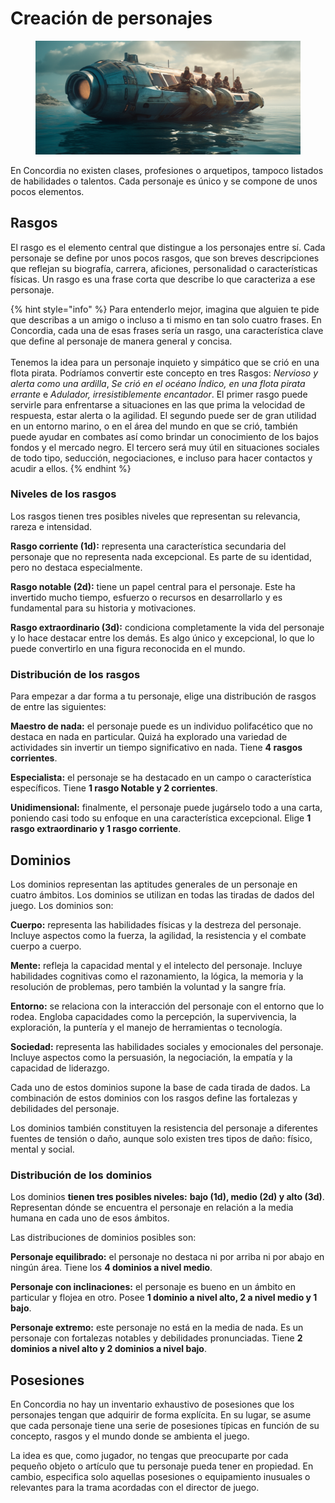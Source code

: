 # Creación de personajes

<div data-full-width="true">

<figure><img src=".gitbook/assets/mekanoide_group_of_characters_in_a_futuristic_boat_sunny_weathe_7dac0ecf-d9e0-4270-b8c8-6b4761581dda.png" alt=""><figcaption></figcaption></figure>

</div>

En Concordia no existen clases, profesiones o arquetipos, tampoco listados de habilidades o talentos. Cada personaje es único y se compone de unos pocos elementos.

## Rasgos

El rasgo es el elemento central que distingue a los personajes entre sí. Cada personaje se define por unos pocos rasgos, que son breves descripciones que reflejan su biografía, carrera, aficiones, personalidad o características físicas. Un rasgo es una frase corta que describe lo que caracteriza a ese personaje.

{% hint style="info" %}
Para entenderlo mejor, imagina que alguien te pide que describas a un amigo o incluso a ti mismo en tan solo cuatro frases. En Concordia, cada una de esas frases sería un rasgo, una característica clave que define al personaje de manera general y concisa.\
\
Tenemos la idea para un personaje inquieto y simpático que se crió en una flota pirata. Podríamos convertir este concepto en tres Rasgos: _Nervioso y alerta como una ardilla_, _Se crió en el océano Índico, en una flota pirata errante_ e _Adulador, irresistiblemente encantador_. El primer rasgo puede servirle para enfrentarse a situaciones en las que prima la velocidad de respuesta, estar alerta o la agilidad. El segundo puede ser de gran utilidad en un entorno marino, o en el área del mundo en que se crió, también puede ayudar en combates así como brindar un conocimiento de los bajos fondos y el mercado negro. El tercero será muy útil en situaciones sociales de todo tipo, seducción, negociaciones, e incluso para hacer contactos y acudir a ellos.
{% endhint %}

### Niveles de los rasgos

Los rasgos tienen tres posibles niveles que representan su relevancia, rareza e intensidad.

**Rasgo corriente (1d):** representa una característica secundaria del personaje que no representa nada excepcional. Es parte de su identidad, pero no destaca especialmente.

**Rasgo notable (2d):** tiene un papel central para el personaje. Este ha invertido mucho tiempo, esfuerzo o recursos en desarrollarlo y es fundamental para su historia y motivaciones.

**Rasgo extraordinario (3d):** condiciona completamente la vida del personaje y lo hace destacar entre los demás. Es algo único y excepcional, lo que lo puede convertirlo en una figura reconocida en el mundo.

### Distribución de los rasgos

Para empezar a dar forma a tu personaje, elige una distribución de rasgos de entre las siguientes:

**Maestro de nada:** el personaje puede es un individuo polifacético que no destaca en nada en particular. Quizá ha explorado una variedad de actividades sin invertir un tiempo significativo en nada. Tiene **4 rasgos corrientes**.

**Especialista:** el personaje se ha destacado en un campo o característica específicos. Tiene **1 rasgo Notable y 2 corrientes**.

**Unidimensional:** finalmente, el personaje puede jugárselo todo a una carta, poniendo casi todo su enfoque en una característica excepcional. Elige **1 rasgo extraordinario y 1 rasgo corriente**.

## Dominios

Los dominios representan las aptitudes generales de un personaje en cuatro ámbitos. Los dominios se utilizan en todas las tiradas de dados del juego. Los dominios son:

**Cuerpo:** representa las habilidades físicas y la destreza del personaje. Incluye aspectos como la fuerza, la agilidad, la resistencia y el combate cuerpo a cuerpo.

**Mente:** refleja la capacidad mental y el intelecto del personaje. Incluye habilidades cognitivas como el razonamiento, la lógica, la memoria y la resolución de problemas, pero también la voluntad y la sangre fría.

**Entorno:** se relaciona con la interacción del personaje con el entorno que lo rodea. Engloba capacidades como la percepción, la supervivencia, la exploración, la puntería y el manejo de herramientas o tecnología.

**Sociedad:** representa las habilidades sociales y emocionales del personaje. Incluye aspectos como la persuasión, la negociación, la empatía y la capacidad de liderazgo.

Cada uno de estos dominios supone la base de cada tirada de dados. La combinación de estos dominios con los rasgos define las fortalezas y debilidades del personaje.

Los dominios también constituyen la resistencia del personaje a diferentes fuentes de tensión o daño, aunque solo existen tres tipos de daño: físico, mental y social.

### **Distribución de los dominios**

Los dominios **tienen tres posibles niveles:** **bajo (1d), medio (2d) y alto (3d)**. Representan dónde se encuentra el personaje en relación a la media humana en cada uno de esos ámbitos.

Las distribuciones de dominios posibles son:

**Personaje equilibrado:** el personaje no destaca ni por arriba ni por abajo en ningún área. Tiene los **4 dominios a nivel medio**.&#x20;

**Personaje con inclinaciones:** el personaje es bueno en un ámbito en particular y flojea en otro. Posee **1 dominio a nivel alto, 2 a nivel medio y 1 bajo**.

**Personaje extremo:** este personaje no está en la media de nada. Es un personaje con fortalezas notables y debilidades pronunciadas. Tiene **2 dominios a nivel alto y 2 dominios a nivel bajo**.

## Posesiones

En Concordia no hay un inventario exhaustivo de posesiones que los personajes tengan que adquirir de forma explícita. En su lugar, se asume que cada personaje tiene una serie de posesiones típicas en función de su concepto, rasgos y el mundo donde se ambienta el juego.

La idea es que, como jugador, no tengas que preocuparte por cada pequeño objeto o artículo que tu personaje pueda tener en propiedad. En cambio, especifica solo aquellas posesiones o equipamiento inusuales o relevantes para la trama acordadas con el director de juego.
